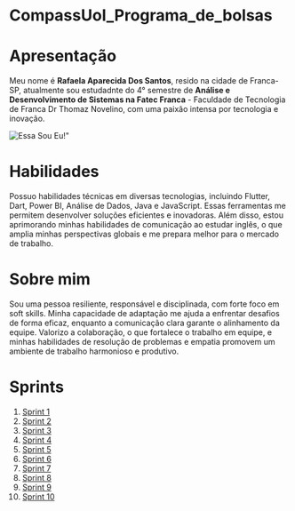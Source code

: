 # CompassUol_Programa_de_bolsas
# Apresentação 
Meu nome é **Rafaela Aparecida Dos Santos**, resido na cidade de Franca-SP, atualmente sou estudadnte do 4° semestre de **Análise e Desenvolvimento de Sistemas na Fatec Franca** - Faculdade de Tecnologia de Franca Dr Thomaz Novelino, com uma paixão intensa por tecnologia e inovação.

![Essa Sou Eu!"](https://github.com/user-attachments/assets/75fee045-10b9-47e4-b495-e7e863c95324)

# Habilidades
Possuo habilidades técnicas em diversas tecnologias, incluindo Flutter, Dart, Power BI, Análise de Dados, Java e JavaScript. Essas ferramentas me permitem desenvolver soluções eficientes e inovadoras. Além disso, estou aprimorando minhas habilidades de comunicação ao estudar inglês, o que amplia minhas perspectivas globais e me prepara melhor para o mercado de trabalho.

# Sobre mim
Sou uma pessoa resiliente, responsável e disciplinada, com forte foco em soft skills. Minha capacidade de adaptação me ajuda a enfrentar desafios de forma eficaz, enquanto a comunicação clara garante o alinhamento da equipe. Valorizo a colaboração, o que fortalece o trabalho em equipe, e minhas habilidades de resolução de problemas e empatia promovem um ambiente de trabalho harmonioso e produtivo.

# Sprints 
1. [Sprint 1](https://github.com/Rafaapsantos/CompassUol_Programa_de_bolsas/tree/main/Sprint%201)
2. [Sprint 2](https://github.com/Rafaapsantos/CompassUol_Programa_de_bolsas/tree/main/script2)
3. [Sprint 3](https://github.com/Rafaapsantos/CompassUol_Programa_de_bolsas/tree/main/script3)
4. [Sprint 4](https://github.com/Rafaapsantos/CompassUol_Programa_de_bolsas/tree/main/script4)
5. [Sprint 5](https://github.com/Rafaapsantos/CompassUol_Programa_de_bolsas/tree/main/script5)
6. [Sprint 6](https://github.com/Rafaapsantos/CompassUol_Programa_de_bolsas/tree/main/script6)
7. [Sprint 7](https://github.com/Rafaapsantos/CompassUol_Programa_de_bolsas/tree/main/script7)
8. [Sprint 8](https://github.com/Rafaapsantos/CompassUol_Programa_de_bolsas/tree/main/script8)
9. [Sprint 9](https://github.com/Rafaapsantos/CompassUol_Programa_de_bolsas/tree/main/script9)
10. [Sprint 10](https://github.com/Rafaapsantos/CompassUol_Programa_de_bolsas/tree/main/script10)
    

